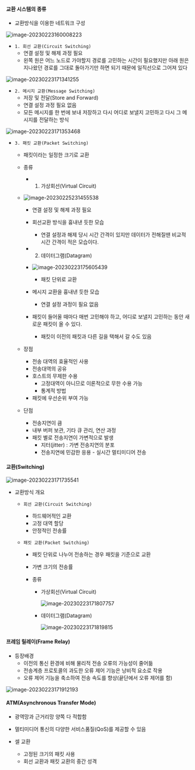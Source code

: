 #### 교환 시스템의 종류

- 교환방식을 이용한 네트워크 구성

![image-20230223160008223](./assets/image-20230223160008223.png)

- `1. 회선 교환(Circuit Switching)`
  - 연결 설정 및 해제 과정 필요
  - 왼쪽 원은 어느 노드로 가야할지 경로를 고민하는 시간이 필요했지만 아래 원은 지나왔던 경로를 그대로 돌아가기만 하면 되기 때문에 일직선으로 그어져 있다

![image-20230223171341255](./assets/image-20230223171341255.png)

- `2. 메시지 교환(Message Switching)`
  - 저장 및 전달(Store and Forward)
  - 연결 설정 과정 필요 없음
  - 모든 메시지를 한 번에 보내 저장하고 다시 어디로 보낼지 고민하고 다시 그 메시지를 전달하는 방식

![image-20230223171353468](./assets/image-20230223171353468.png)

- `3. 패킷 교환(Packet Switching)`

  - 패킷이라는 일정한 크기로 교환

  - 종류

    - 1) 가상회선(Virtual Circuit)
  - ![image-20230225231455538](./assets/image-20230225231455538.png)
      - 연결 설정 및 해제 과정 필요
    - 회선교환 방식을 흉내낸 듯한 모습
      - 연결 설정과 해제 당시 시간 간격이 있지만 데이터가 전해질땐 비교적 시간 간격이 적은 모습이다.
  
    - 2) 데이터그램(Datagram)
    - ![image-20230223175605439](./assets/image-20230223175605439.png)
      - 패킷 단위로 교환
    - 메시지 교환을 흉내낸 듯한 모습
      - 연결 설정 과정이 필요 없음
    - 패킷이 들어올 때마다 매번 고민해야 하고, 어디로 보낼지 고민하는 동안 새로운 패킷이 올 수 있다.
      - 패킷이 이전의 패킷과 다른 길을 택해서 갈 수도 있음
  
  - 장점

    - 전송 대역의 효율적인 사용
    - 전송대역의 공유
    - 호스트의 무제한 수용
      - 고정대역이 아니므로 이론적으로 무한 수용 가능
      - 통계적 방법
    - 패킷에 우선순위 부여 가능
  
  - 단점

    - 전송지연이 큼
    - 내부 버퍼 보관, 기타 큐 관리, 연산 과정
    - 패킷 별로 전송지연이 가변적으로 발생
      - 지터(jitter) : 가변 전송지연의 분포
      - 전송지연에 민감한 응용 - 실시간 멀티미디어 전송



#### 교환(Switching)

![image-20230223171735541](./assets/image-20230223171735541.png)

- 교환방식 개요

  - `회선 교환(Circuit Switching)`

    - 하드웨어적인 교환
    - 고정 대역 할당
    - 안정적인 전송률

  - `패킷 교환(Packet Switching)`

    - 패킷 단위로 나누어 전송하는 경우 패킷을 기준으로 교환

    - 가변 크기의 전송률

    - 종류

      - 가상회선(Virtual Circuit)

        ![image-20230223171807757](./assets/image-20230223171807757.png)

      - 데이터그램(Datagram)

        ![image-20230223171819815](./assets/image-20230223171819815.png)



#### 프레임 릴레이(Frame Relay)

- 등장배경
  - 이전의 통신 환경에 비해 물리적 전송 오류의 가능성이 줄어듦
  - 전송계층 프로토콜의 과도한 오류 제어 기능은 낭비적 요소로 작용
  - 오류 제어 기능을 축소하여 전송 속도를 향상(끝단에서 오류 제어를 함)

![image-20230223171912193](./assets/image-20230223171912193.png)



#### ATM(Asynchronous Transfer Mode)

- 광역망과 근거리망 양쪽 다 적합함
- 멀티미디어 통신의 다양한 서비스품질(QoS)를 제공할 수 있음

- 셀 교환
  - 고정된 크기의 패킷 사용
  - 회선 교환과 패킷 교환의 중간 성격